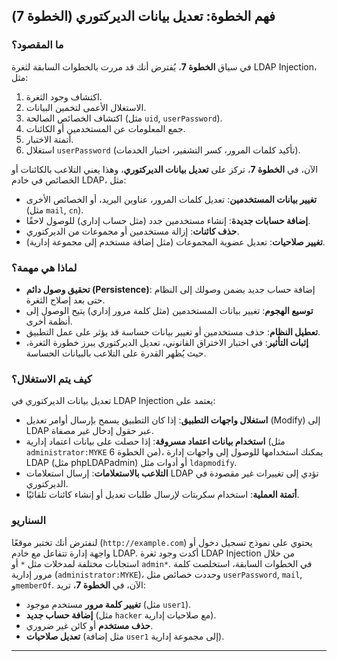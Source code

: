 
## فهم الخطوة: تعديل بيانات الديركتوري (الخطوة 7)
### ما المقصود؟
في سياق **الخطوة 7**، يُفترض أنك قد مررت بالخطوات السابقة لثغرة LDAP Injection، مثل:
1. اكتشاف وجود الثغرة.
2. الاستغلال الأعمى لتخمين البيانات.
3. اكتشاف الخصائص الصالحة (مثل `uid`, `userPassword`).
4. جمع المعلومات عن المستخدمين أو الكائنات.
5. أتمتة الاختبار.
6. استغلال `userPassword` (تأكيد كلمات المرور، كسر التشفير، اختبار الخدمات).

الآن، في **الخطوة 7**، تركز على **تعديل بيانات الديركتوري**، وهذا يعني التلاعب بالكائنات أو الخصائص في خادم LDAP، مثل:
- **تغيير بيانات المستخدمين**: تعديل كلمات المرور، عناوين البريد، أو الخصائص الأخرى (مثل `mail`, `cn`).
- **إضافة حسابات جديدة**: إنشاء مستخدمين جدد (مثل حساب إداري) للوصول لاحقًا.
- **حذف كائنات**: إزالة مستخدمين أو مجموعات من الديركتوري.
- **تغيير صلاحيات**: تعديل عضوية المجموعات (مثل إضافة مستخدم إلى مجموعة إدارية).

### لماذا هي مهمة؟
- **تحقيق وصول دائم (Persistence)**: إضافة حساب جديد يضمن وصولك إلى النظام حتى بعد إصلاح الثغرة.
- **توسيع الهجوم**: تغيير بيانات المستخدمين (مثل كلمة مرور إداري) يتيح الوصول إلى أنظمة أخرى.
- **تعطيل النظام**: حذف مستخدمين أو تغيير بيانات حساسة قد يؤثر على عمل التطبيق.
- **إثبات التأثير**: في اختبار الاختراق القانوني، تعديل الديركتوري يبرز خطورة الثغرة، حيث يُظهر القدرة على التلاعب بالبيانات الحساسة.

### كيف يتم الاستغلال؟
تعديل بيانات الديركتوري في LDAP Injection يعتمد على:
- **استغلال واجهات التطبيق**: إذا كان التطبيق يسمح بإرسال أوامر تعديل (Modify) إلى LDAP عبر حقول إدخال غير مصفاة.
- **استخدام بيانات اعتماد مسروقة**: إذا حصلت على بيانات اعتماد إدارية (مثل `administrator:MYKE` من الخطوة 6)، يمكنك استخدامها للوصول إلى واجهات إدارة LDAP (مثل phpLDAPadmin) أو أدوات مثل `ldapmodify`.
- **التلاعب بالاستعلامات**: إرسال استعلامات LDAP تؤدي إلى تغييرات غير مقصودة في الديركتوري.
- **أتمتة العملية**: استخدام سكربتات لإرسال طلبات تعديل أو إنشاء كائنات تلقائيًا.

### السناريو
لنفترض أنك تختبر موقعًا (`http://example.com`) يحتوي على نموذج تسجيل دخول أو واجهة إدارة تتفاعل مع خادم LDAP. أكدت وجود ثغرة LDAP Injection من خلال استجابات مختلفة لمدخلات مثل `*` أو `admin*`. في الخطوات السابقة، استخلصت كلمة مرور إدارية (`administrator:MYKE`)، وحددت خصائص مثل `userPassword`, `mail`, و`memberOf`. الآن، في **الخطوة 7**، تريد:
- **تغيير كلمة مرور** مستخدم موجود (مثل `user1`).
- **إضافة حساب جديد** (مثل `hacker` مع صلاحيات إدارية).
- **حذف مستخدم** أو كائن غير ضروري.
- **تعديل صلاحيات** (مثل إضافة `user1` إلى مجموعة إدارية).

---
